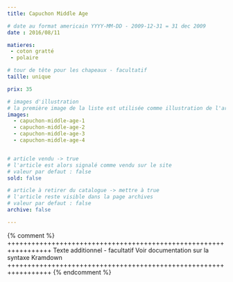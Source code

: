 ```yaml
---
title: Capuchon Middle Age

# date au format americain YYYY-MM-DD - 2009-12-31 = 31 dec 2009
date : 2016/08/11

matieres:
 - coton gratté
 - polaire

# tour de tête pour les chapeaux - facultatif
taille: unique

prix: 35

# images d'illustration
# la première image de la liste est utilisée comme illustration de l'article dans les pages de listing.
images:
  - capuchon-middle-age-1
  - capuchon-middle-age-2
  - capuchon-middle-age-3
  - capuchon-middle-age-4


# article vendu -> true
# l'article est alors signalé comme vendu sur le site
# valeur par defaut : false
sold: false

# article à retirer du catalogue -> mettre à true
# l'article reste visible dans la page archives
# valeur par defaut : false
archive: false

---
```

{% comment %} +++++++++++++++++++++++++++++++++++++++++++++++++++++++++++++++++
              Texte additionnel - facultatif
              Voir documentation sur la syntaxe Kramdown
+++++++++++++++++++++++++++++++++++++++++++++++++++++++++++++++++ {% endcomment %}
